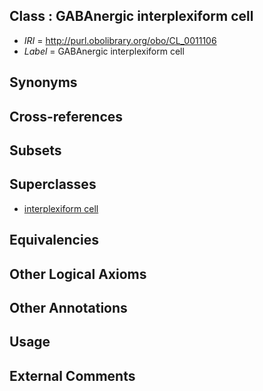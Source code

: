 
## Class : GABAnergic interplexiform cell

 * *IRI* = http://purl.obolibrary.org/obo/CL_0011106
 * *Label* = GABAnergic interplexiform cell

## Synonyms


## Cross-references


## Subsets


## Superclasses

 * [interplexiform cell](../../CL/04/CL_0011104.md)

## Equivalencies


## Other Logical Axioms


## Other Annotations


## Usage


## External Comments

